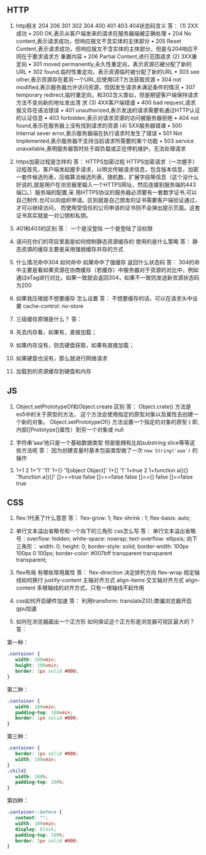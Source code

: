 ## HTTP
1. http相关 204 206 301 302 304 400 401 403 404状态码含义
答：
(1) 2XX成功
• 200 OK,表示从客户端发来的请求在服务器端被正确处理
• 204 No content,表示请求成功，但响应报文不含实体的主体部分
• 205 Reset Content,表示请求成功，但响应报文不含实体的主体部分，但是与204响应不同在于要求请求方 
重置内容
• 206 Partial Content,进行范围请求
(2) 3XX重定向
• 301 moved permanently,永久性重定向，表示资源已被分配了新的URL
• 302 found,临时性重定向，表示资源临时被分配了新的URL
• 303 see other,表示资源存在着另一个URL,应使用GET方法获取资源
• 304 not modified,表示服务器允许访问资源，但因发生请求未满足条件的情况
• 307 temporary redirect,临时重定向，和302含义类似，但是期望客户端保持请求方法不变向新的地址发出清 
求
(3) 4XX客户端错谩
• 400 bad request,请求报文存在语法错误
• 401 unauthorized,表示发送的请求需要有通过HTTP认证的认证信息
• 403 forbidden,表示对请求资源的访问被服务器拒绝
• 404 not found,表示在服务器上没有找到请求的资源
(4) 5XX服务器错课
• 500 Internal sever error,表示服务器端在执行请求时发生了错误
• 501 Not Implemented,表示服务器不支持当前请求所需要的某个功能
• 503 service unavailable,表明服务器暂时处于超负载或正在停机维护，无法处理请求

2. https加密过程是怎样的
答：
HTTPS加密过程
HTTPS加密请求（一次握手）过程首先，客户端发起握手请求，以明文传输请求信息，包含版本信息，加密一套件候选列表，压缩算法候选列表，随机数，扩展字段等信息（这个没什么好说的,就是用户在浏览器里输入一个HTTPS网址，然后连接到服务端的443端口。）服务端的配置,采 用HTTPS协议的服务器必须要有一套数字证书,可以自己制作,也可以向组织申请。区别就是自己颁发的证书需要客户端验证通过，才可以继续访问， 而使用受信任的公司申请的证书则不会弹出提示页面。这套证书其实就是一对公钥和私钥。

3. 401和403的区别
答： 一个是没登陆 一个是登陆了没权限

4. 请问在你们的项目里面是如何控制静态资源缓存的 使用的是什么策略
答：
静态资源的缓存主要是采用强弱缓存并存的方式

5. 什么情况命中304 如何命中 如果命中了强缓存 返回什么状态码
答：
304的命中主要是看如果资源在协商缓存（若缓存）中服务器对于资源的对比中，例如通过eTag进行对比，如果一致就会返回304，如果不一致则发送新资源状态码为200

6. 如果我压根就不想要缓存 怎么设置
答：
不想要缓存的话，可以在请求头中设置 cache-control: no-store

7. 三级缓存原理是什么？
答：
1. 先去内存看，如果有，直接加载；
2. 如果内存没有，则去硬盘获取，如果有直接加载；
3. 如果硬盘也没有，那么就进行网络请求
4. 加载到的资源缓存到硬盘和内存

## JS
1. Object.setPrototypeOf和Object.create 区别
答：
Object.crate() 方法是es5中的关于原型的方法， 这个方法会使用指定的原型对象以及属性去创建一个新的对象。
Object.setPrototypeOf() 方法设置一个指定的对象的原型 ( 即, 内部[[Prototype]]属性）到另一个对象或  null

2. 字符串‘aaa’他只是一个基础数据类型 但是能拥有比如substring slice等等这些方法呢
答：
因为创建变量时基本包装类型做了一次 `new String('aaa')` 的操作

3. 1+1                 2
   1+'1'               '11'
   1+{}                '1[object Object]'
   1+[]                '1'
   1+true              2
   1+function a(){}    '1function a(){}'
   []===true           false
   []===false          false
   []=={}              false
   []==false           true

## CSS
1. flex:1代表了什么意思
答：
flex-grow: 1; flex-shrink : 1; flex-basis: auto;

2. 单行文本溢出省略号和一个向下的三角形  css怎么写
答：
单行文本溢出省略号：overflow: hidden; white-space: nowrap; text-overflow: ellipsis;
向下三角形：
width: 0;
height: 0;
border-style: solid;
border-width: 100px 100px 0 100px;
border-color: #007bff transparent transparent transparent;

3. flex布局 有哪些常用属性
答：
flex-direction 决定排列方向 
flex-wrap 规定轴线如何换行
justify-content 主轴对齐方式
align-items 交叉轴对齐方式
align-content 多根轴线的对齐方式，只有一根轴线不起作用

4.  css如何开启硬件加速
答：
利用transform: translateZ(0);欺骗浏览器开启gpu加速

5. 如何在浏览器画出一个正方形  如何保证这个正方形是浏览器可视区最大的？
答：

第一种：
```css
.container {
   width: 100vmin;
   height: 100vmin;
   border: 1px solid #000;
}
```
第二种：
```css
.container {
   width: 100vmin;
   padding-top: 100vmin;
   border: 1px solid #000;
}
```
第三种：
```css
.container {
   border: 1px solid #000;
   width: 100vmin;
}
.child{
   width: 100%;
   padding-top: 100%;
}
```
第四种：
```css
.container::before {
   content: "";
   width: 100vmin;
   display: block;
   padding-top: 100%;
   border: 1px solid #000;
}
```